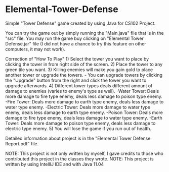 # Elemental-Tower-Defense
Simple "Tower Defense" game created by using Java for CS102 Project.

You can try the game out by simply running the "Main.java" file that is in the "src" file.
You may run the game buy clicking on "Elemental Tower Defense.jar" file (I did not have a chance to try this feature on other computers, it may not work).

Correction of "How To Play"
      1) Select the tower you want to place by clicking the tower in from right side of the screen.
      2) Place the tower to any green tile you want.
      3) Killing enemies will make you gain gold to place another tower or upgrade the towers.
            - You can upgrade towers by clicking the "Upgrade" button from the right and click the tower you want to upgrade afterwards.
      4) Different tower types deals different amount of damage to enemies (varies to enemy's type as well).
            -Water Tower: Deals more damage to fire type enemy, deals less damage to poison type enemy.
            -Fire Tower: Deals more damage to earth type enemy, deals less damage to water type enemy.
            -Electric Tower: Deals more damage to water type enemy, deals less damage to earth type enemy.
            -Poison Tower: Deals more damage to fire type enemy, deals less damage to water type enemy.
            -Earth Tower: Deals more damage to poison type enemy, deals less damage to electric type enemy.
      5) You will lose the game if you run out of health.
 
Detailed information about project is in the "Elemental Tower Defense Report.pdf" file.
      
      
NOTE: This project is not only written by myself, I gave credits to those who contributed this project in the classes they wrote.
NOTE: This project is written by using IntellIJ IDE and with Java 11.04
